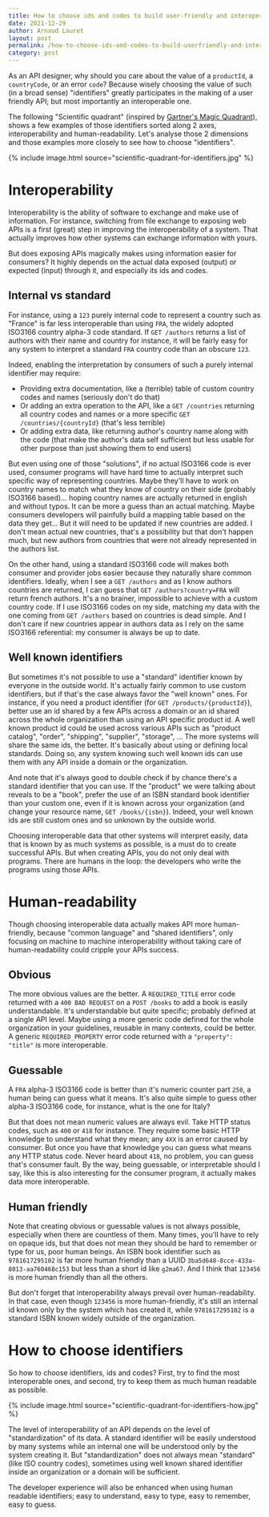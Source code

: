 ```yaml
---
title: How to choose ids and codes to build user-friendly and interoperable APIs
date: 2021-12-29
author: Arnaud Lauret
layout: post
permalink: /how-to-choose-ids-and-codes-to-build-userfriendly-and-interoperable-apis/
category: post
---
```


As an API designer, why should you care about the value of a `productId`, a `countryCode`, or an error `code`?
Because wisely choosing the value of such (in a broad sense) "identifiers" greatly participates in the making of a user friendly API; but most importantly an interoperable one.
<!--more-->

The following "Scientific quadrant" (inspired by [Gartner's Magic Quadrant](https://www.gartner.com/en/research/methodologies/magic-quadrants-research)), shows a few examples of those identifiers sorted along 2 axes, interoperability and human-readability.
Let's analyse those 2 dimensions and those examples more closely to see how to choose "identifiers".

{% include image.html source="scientific-quadrant-for-identifiers.jpg" %}

# Interoperability

Interoperability is the ability of software to exchange and make use of information.
For instance, switching from file exchange to exposing web APIs is a first (great) step in improving the interoperability of a system.
That actually improves how other systems can exchange information with yours.

But does exposing APIs magically makes using information easier for consumers?
It highly depends on the actual data exposed (output) or expected (input) through it, and especially its ids and codes.

## Internal vs standard

For instance, using a `123` purely internal code to represent a country such as "France" is far less interoperable than using `FRA`, the widely adopted ISO3166 country alpha-3 code standard.
If `GET /authors` returns a list of authors with their name and country for instance, it will be fairly easy for any system to interpret a standard `FRA` country code than an obscure `123`.

Indeed, enabling the interpretation by consumers of such a purely internal identifier may require:

- Providing extra documentation, like a (terrible) table of custom country codes and names (seriously don't do that)
- Or adding an extra operation to the API, like a `GET /countries` returning all country codes and names or a more specific `GET /countries/{countryId}`  (that's less terrible)
- Or adding extra data, like returning author's country name along with the code (that make the author's data self sufficient but less usable for other purpose than just showing them to end users)

But even using one of those "solutions", if no actual ISO3166 code is ever used, consumer programs will have hard time to actually interpret such specific way of representing countries.
Maybe they'll have to work on country names to match what they know of country on their side (probably ISO3166 based)... hoping country names are actually returned in english and without typos.
It can be more a guess than an actual matching.
Maybe consumers developers will painfully build a mapping table based on the data they get...
But it will need to be updated if new countries are added.
I don't mean actual new countries, that's a possibility but that don't happen much, but new authors from countries that were not already represented in the authors list.

On the other hand, using a standard ISO3166 code will makes both consumer and provider jobs easier because they naturally share common identifiers.
Ideally, when I see a `GET /authors` and as I know authors countries are returned, I can guess that `GET /authors?country=FRA` will return french authors.
It's a no brainer, impossible to achieve with a custom country code.
If I use ISO3166 codes on my side, matching my data with the one coming from `GET /authors` based on countries is dead simple.
And I don't care if new countries appear in authors data as I rely on the same ISO3166 referential: my consumer is always be up to date.

## Well known identifiers

But sometimes it's not possible to use a "standard" identifier known by everyone in the outside world.
It's actually fairly common to use custom identifiers, but if that's the case always favor the "well known" ones.
For instance, if you need a product identifier (for `GET /products/{productId}`), better use an id shared by a few APIs across a domain or an id shared across the whole organization than using an API specific product id.
A well known product id could be used across various APIs such as "product catalog", "order", "shipping", "supplier", "storage", ...
The more systems will share the same ids, the better.
It's basically about using or defining local standards.
Doing so, any system knowing such well known ids can use them with any API inside a domain or the organization.

And note that it's always good to double check if by chance there's a standard identifier that you can use.
If the "product" we were talking about reveals to be a "book", prefer the use of an ISBN standard book identifier than your custom one, even if it is known across your organization (and change your resource name, `GET /books/{isbn}`).
Indeed, your well known ids are still custom ones and so unknown by the outside world.

Choosing interoperable data that other systems will interpret easily, data that is known by as much systems as possible, is a must do to create successful APIs.
But when creating APIs, you do not only deal with programs.
There are humans in the loop: the developers who write the programs using those APIs.

# Human-readability

Though choosing interoperable data actually makes API more human-friendly, because "common language" and "shared identifiers", only focusing on machine to machine interoperability without taking care of human-readability could cripple your APIs success.

## Obvious

The more obvious values are the better.
A `REQUIRED_TITLE` error code returned with a `400 BAD REQUEST` on a `POST /books` to add a book is easily understandable.
It's understandable but quite specific; probably defined at a single API level.
Maybe using a more generic code defined for the whole organization in your guidelines, reusable in many contexts, could be better.
A generic `REQUIRED_PROPERTY` error code returned with a `"property": "title"` is more interoperable.

## Guessable

A `FRA` alpha-3 ISO3166 code is better than it's numeric counter part `250`, a human being can guess what it means.
It's also quite simple to guess other alpha-3 ISO3166 code, for instance, what is the one for Italy? 

But that does not mean numeric values are always evil.
Take HTTP status codes, such as `400` or `418` for instance.
They require some basic HTTP knowledge to understand what they mean; any `4XX` is an error caused by consumer.
But once you have that knowledge you can guess what means any HTTP status code.
Never heard about `418`, no problem, you can guess that's consumer fault.
By the way, being guessable, or interpretable should I say, like this is also interesting for the consumer program, it actually makes data more interoperable.

## Human friendly

Note that creating obvious or guessable values is not always possible, especially when there are countless of them.
Many times, you'll have to rely on opaque ids, but that does not mean they should be hard to remember or type for us, poor human beings.
An ISBN book identifier such as `9781617295102` is far more human friendly than a UUID `3ba5d648-8cce-433a-8013-aa760468c153` but less than a short id like `g2ma67`.
And I think that `123456` is more human friendly than all the others.

But don't forget that interoperability always prevail over human-readability.
In that case, even though `123456` is more human-friendly, it's still an internal id known only by the system which has created it, while `9781617295102` is a standard ISBN known widely outside of the organization.

# How to choose identifiers

So how to choose identifiers, ids and codes?
First, try to find the most interoperable ones, and second, try to keep them as much human readable as possible.

{% include image.html source="scientific-quadrant-for-identifiers-how.jpg" %}

The level of interoperability of an API depends on the level of "standardization" of its data.
A standard identifier will be easily understood by many systems while an internal one will be understood only by the system creating it.
But "standardization" does not always mean "standard" (like ISO country codes), sometimes using well known shared identifier inside an organization or a domain will be sufficient.

The developer experience will also be enhanced when using human readable identifiers; easy to understand, easy to type, easy to remember, easy to guess.
